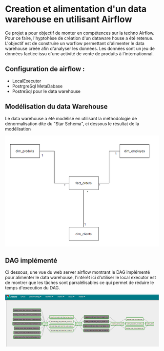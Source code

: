 # Creation et alimentation d'un data warehouse en utilisant Airflow 

Ce projet a pour objectif de monter en compétences sur la techno Airflow. Pour ce faire, l'hyptohèse de création d'un dataware house a été retenue. L'objectif est de construire un worflow permettant d'alimenter le data warehouse créée afin d'analyser les données.
Les données sont un jeu de données factice issu d'une activité de vente de produits à l'internationnal.

## Configuration de airflow : 
- LocalExecutor
- PostrgreSql MetaDabase
- PostreSql pour le data warehouse

## Modélisation du data Warehouse
Le data warehouse a été modélisé en utilisant la méthodologie de dénormalisation dite du "Star Schema", ci dessous le résultat de la modélisation

![alt](dw_schema.PNG)


## DAG implémenté

Ci dessous, une vue du web server airflow montrant le DAG implémenté pour alimenter le data warehouse, l'intérêt ici d'utiliser le local executor est de montrer que les tâches sont parralélisables ce qui permet de réduire le temps d'execution du DAG.

![alt](airflow.PNG)
